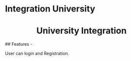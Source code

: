 # Integration University

<h1 align="center">University Integration </h1>
## Features
-   <p>User can login and Registration.</p>
